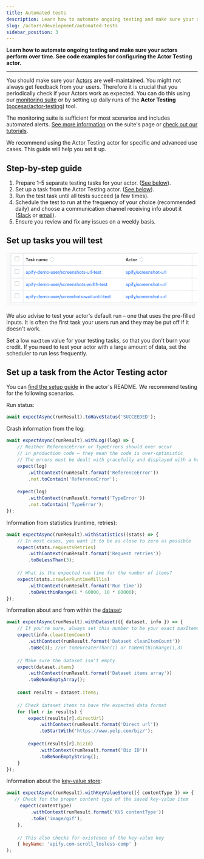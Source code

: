 ```yaml
---
title: Automated tests
description: Learn how to automate ongoing testing and make sure your actors perform over time. See code examples for configuring the Actor Testing actor.
slug: /actors/development/automated-tests
sidebar_position: 3
---
```


**Learn how to automate ongoing testing and make sure your actors perform over time. See code examples for configuring the Actor Testing actor.**

---

You should make sure your [Actors](../../index.mdx)  are well-maintained. You might not always get feedback from your users. Therefore it is crucial that you periodically check if your Actors work as expected. You can do this using our [monitoring suite](https://apify.com/apify/monitoring) or by setting up daily runs of the **Actor Testing** ([pocesar/actor-testing](https://apify.com/pocesar/actor-testing)) tool.

The monitoring suite is sufficient for most scenarios and includes automated alerts. [See more information](https://apify.com/apify/monitoring) on the suite's page or [check out our tutorials](../../../monitoring/index.md).

We recommend using the Actor Testing actor for specific and advanced use cases. This guide will help you set it up.

## Step-by-step guide

1. Prepare 1-5 separate testing tasks for your actor. ([See below](#set-up-tasks-you-will-test)).
2. Set up a task from the Actor Testing actor. ([See below](#set-up-a-task-from-the-actor-testing-actor)).
3. Run the test task until all tests succeed (a few times).
4. Schedule the test to run at the frequency of your choice (recommended daily) and choose a communication channel receiving info about it ([Slack](https://apify.com/katerinahronik/slack-message) or [email](https://apify.com/apify/send-mail)).
5. Ensure you review and fix any issues on a weekly basis.

## Set up tasks you will test


![Tasks that test an actor's configurations](./images/testing-tasks.png)

We also advise to test your actor's default run – one that uses the pre-filled inputs. It is often the first task your users run and they may be put off if it doesn't work.

Set a low `maxItem` value for your testing tasks, so that you don't burn your credit. If you need to test your actor with a large amount of data, set the scheduler to run less frequently.

## Set up a task from the Actor Testing actor

You can [find the setup guide](https://apify.com/pocesar/actor-testing) in the actor's README. We recommend testing for the following scenarios.

Run status:

```js
await expectAsync(runResult).toHaveStatus('SUCCEEDED');
```

Crash information from the log:

```js
await expectAsync(runResult).withLog((log) => {
    // Neither ReferenceError or TypeErrors should ever occur
    // in production code – they mean the code is over-optimistic
    // The errors must be dealt with gracefully and displayed with a helpful message to the user
    expect(log)
        .withContext(runResult.format('ReferenceError'))
        .not.toContain('ReferenceError');

    expect(log)
        .withContext(runResult.format('TypeError'))
        .not.toContain('TypeError');
});
```

Information from statistics (runtime, retries):

```js
await expectAsync(runResult).withStatistics((stats) => {
    // In most cases, you want it to be as close to zero as possible
    expect(stats.requestsRetries)
        .withContext(runResult.format('Request retries'))
        .toBeLessThan(3);

    // What is the expected run time for the number of items?
    expect(stats.crawlerRuntimeMillis)
        .withContext(runResult.format('Run time'))
        .toBeWithinRange(1 * 60000, 10 * 60000);
});
```

Information about and from within the [dataset](../../../storage/dataset.md):

```js
await expectAsync(runResult).withDataset(({ dataset, info }) => {
    // If you're sure, always set this number to be your exact maxItems
    expect(info.cleanItemCount)
        .withContext(runResult.format('Dataset cleanItemCount'))
        .toBe(3); //or toBeGreaterThan(1) or toBeWithinRange(1,3)

    // Make sure the dataset isn't empty
    expect(dataset.items)
        .withContext(runResult.format('Dataset items array'))
        .toBeNonEmptyArray();

    const results = dataset.items;

    // Check dataset items to have the expected data format
    for (let r in results) {
        expect(results[r].directUrl)
            .withContext(runResult.format('Direct url'))
            .toStartWith('https://www.yelp.com/biz/');

        expect(results[r].bizId)
            .withContext(runResult.format('Biz ID'))
            .toBeNonEmptyString();
    }
});
```

Information about the [key-value store](../../../storage/key_value_store.md):

```js
await expectAsync(runResult).withKeyValueStore(({ contentType }) => {
   // Check for the proper content type of the saved key-value item
     expect(contentType)
         .withContext(runResult.format('KVS contentType'))
         .toBe('image/gif');
    },

    // This also checks for existence of the key-value key
    { keyName: 'apify.com-scroll_losless-comp' }
);
```
